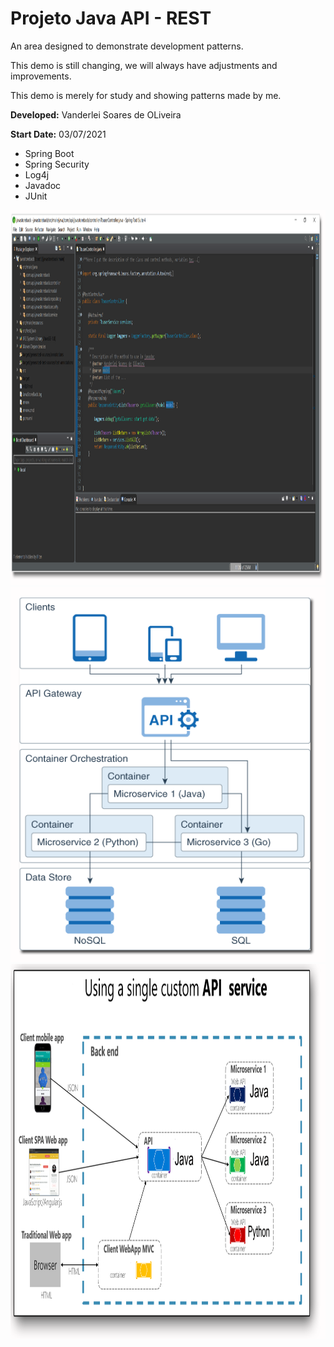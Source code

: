 # Projeto Java API - REST

<p> An area designed to demonstrate development patterns.</p>
<p>This demo is still changing, we will always have adjustments and improvements.</p>
<p>This demo is merely for study and showing patterns made by me.</p>
<p><strong>Developed:</strong> Vanderlei Soares de OLiveira</p> 
<p><strong>Start Date:</strong> 03/07/2021</p> 
<ul>
<li>Spring Boot</li>
<li>Spring Security</li> 
<li>Log4j</li> 
<li>Javadoc</li>
<li>JUnit</li>


</ul>
<img src="https://github.com/sovanderlei/javastoreback/blob/main/image/javaimg01.png" style="width:600px;height:600px;" 
alt="Minha Figura">
</br>
<img src="https://github.com/sovanderlei/javastoreback/blob/main/image/javaimg02.png" style="width:600px;height:600px;" 
alt="Minha Figura"> 
</br>
<img src="https://github.com/sovanderlei/javastoreback/blob/main/image/javaimg03.png" style="width:600px;height:600px;" 
alt="Minha Figura">
</br>
 

</br>



